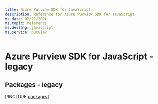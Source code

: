 ```yaml
---
title: Azure Purview SDK for JavaScript
description: Reference for Azure Purview SDK for JavaScript
ms.date: 02/21/2024
ms.topic: reference
ms.devlang: javascript
ms.service: purview
---
```

# Azure Purview SDK for JavaScript - legacy
## Packages - legacy
[!INCLUDE [packages](purview-index.md)]
